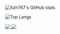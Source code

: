 ![Xzh767's GitHub stats](https://github-readme-stats.vercel.app/api?username=xzh767)

![Top Langs](https://github-readme-stats.vercel.app/api/top-langs/?username=xzh767&layout=compact)

<a href="https://github.com/anuraghazra/github-readme-stats">
  <img align="center" src="https://github-readme-stats.vercel.app/api/pin/?username=xzh767&repo=github-readme-stats" />
</a>
<a href="https://github.com/anuraghazra/convoychat">
  <img align="center" src="https://github-readme-stats.vercel.app/api/pin/?username=xzh767&repo=convoychat" />
</a>
